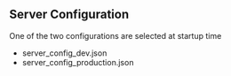 

## Server Configuration

One of the two configurations are selected at startup time

 * server_config_dev.json
 * server_config_production.json